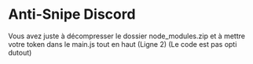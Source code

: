# Anti-Snipe Discord
Vous avez juste à décompresser le dossier node_modules.zip et à mettre votre token dans le main.js tout en haut (Ligne 2) (Le code est pas opti dutout)
